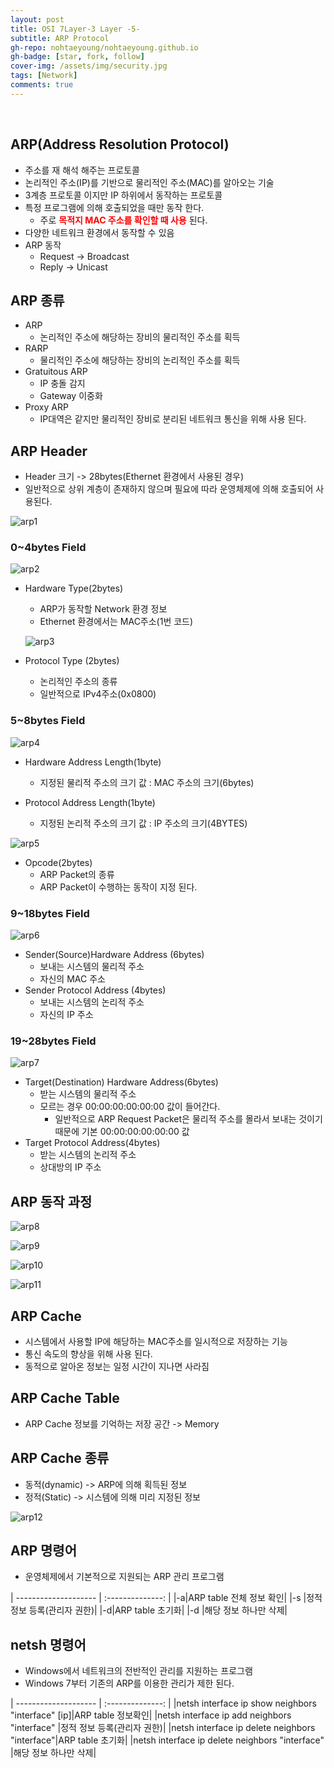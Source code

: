 ```yaml
---
layout: post
title: OSI 7Layer-3 Layer -5-
subtitle: ARP Protocol
gh-repo: nohtaeyoung/nohtaeyoung.github.io
gh-badge: [star, fork, follow]
cover-img: /assets/img/security.jpg
tags: [Network]
comments: true
---
```



<br>


## ARP(Address Resolution Protocol)
- 주소를 재 해석 해주는 프로토콜
- 논리적인 주소(IP)를 기반으로 물리적인 주소(MAC)를 알아오는 기술
- 3계층 프로토콜 이지만 IP 하위에서 동작하는 프로토콜
- 특정 프로그램에 의해 호출되었을 때만 동작 한다.
  - 주로 <b style="color:red">목적지 MAC 주소를 확인할 때 사용</b> 된다.
- 다양한 네트워크 환경에서 동작할 수 있음
- ARP 동작
  - Request -> Broadcast
  - Reply -> Unicast

## ARP 종류
- ARP
  - 논리적인 주소에 해당하는 장비의 물리적인 주소를 획득
- RARP
  - 물리적인 주소에 해당하는 장비의 논리적인 주소를 획득
- Gratuitous ARP
  - IP 충돌 감지
  - Gateway 이중화
- Proxy ARP
  - IP대역은 같지만 물리적인 장비로 분리된 네트워크 통신을 위해 사용 된다.

## ARP Header
- Header 크기 -> 28bytes(Ethernet 환경에서 사용된 경우)
- 일반적으로 상위 계층이 존재하지 않으며 필요에 따라 운영체제에 의해 호출되어 사용된다.

![arp1](../assets/img/arp1.png)

<h3>0~4bytes Field</h3>

![arp2](../assets/img/arp2.png)

- Hardware Type(2bytes)
  - ARP가 동작할 Network 환경 정보
  - Ethernet 환경에서는 MAC주소(1번 코드)
  
  ![arp3](../assets/img/arp3.png)

- Protocol Type (2bytes)
  - 논리적인 주소의 종류
  - 일반적으로 IPv4주소(0x0800)

<h3>5~8bytes Field</h3>

![arp4](../assets/img/arp4.png)

- Hardware Address Length(1byte)
  - 지정된 물리적 주소의 크기 값 : MAC 주소의 크기(6bytes)

- Protocol Address Length(1byte)
  - 지정된 논리적 주소의 크기 값 : IP 주소의 크기(4BYTES)

![arp5](../assets/img/arp5.png)

- Opcode(2bytes)
  - ARP Packet의 종류
  - ARP Packet이 수행하는 동작이 지정 된다.

<h3>9~18bytes Field</h3>

![arp6](../assets/img/arp6.png)

- Sender(Source)Hardware Address (6bytes)
  - 보내는 시스템의 물리적 주소
  - 자신의 MAC 주소
- Sender Protocol Address (4bytes)
  - 보내는 시스템의 논리적 주소
  - 자신의 IP 주소

<h3>19~28bytes Field</h3>

![arp7](../assets/img/arp7.png)

- Target(Destination) Hardware Address(6bytes)
  - 받는 시스템의 물리적 주소
  - 모르는 경우 00:00:00:00:00:00 값이 들어간다.
    - 일반적으로 ARP Request Packet은 물리적 주소를 몰라서 보내는 것이기 때문에 기본 00:00:00:00:00:00 값
- Target Protocol Address(4bytes)
  - 받는 시스템의 논리적 주소
  - 상대방의 IP 주소

## ARP 동작 과정

![arp8](../assets/img/arp8.png)

![arp9](../assets/img/arp9.png)

![arp10](../assets/img/arp10.png)

![arp11](../assets/img/arp11.png)

## ARP Cache
- 시스템에서 사용할 IP에 해당하는 MAC주소를 일시적으로 저장하는 기능
- 통신 속도의 향상을 위해 사용 된다.
- 동적으로 알아온 정보는 일정 시간이 지나면 사라짐

## ARP Cache Table
- ARP Cache 정보를 기억하는 저장 공간 -> Memory

## ARP Cache 종류
- 동적(dynamic) -> ARP에 의해 획득된 정보
- 정적(Static) -> 시스템에 의해 미리 지정된 정보

![arp12](../assets/img/arp12.png)

## ARP 명령어
- 운영체제에서 기본적으로 지원되는 ARP 관리 프로그램

| -------------------- | :--------------: |
|-a|ARP table 전체 정보 확인|
|-s <IP> <MAC>|정적 정보 등록(관리자 권한)|
|-d|ARP table 초기화|
|-d <IP>|해당 정보 하나만 삭제|
  
## netsh 명령어
- Windows에서 네트워크의 전반적인 관리를 지원하는 프로그램
- Windows 7부터 기존의 ARP를 이용한 관리가 제한 된다.

| -------------------- | :--------------: |
|netsh interface ip show neighbors "interface" [ip]|ARP table 정보확인|
|netsh interface ip add neighbors "interface" <ip> <MAC>|정적 정보 등록(관리자 권한)|
|netsh interface ip delete neighbors "interface"|ARP table 초기화|
|netsh interface ip delete neighbors "interface" <ip>|해당 정보 하나만 삭제|











